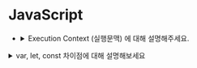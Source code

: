 # JavaScript  

<ul>
  <li>
<details>
  <summary> Execution Context (실행문맥) 에 대해 설명해주세요. </summary>
  <div markdown="1">
  - markdown 인식을위해 markdown = "1" 삽입 
  </div>
</details>
  </li>
</ul>


<details>
  <summary> var, let, const 차이점에 대해 설명해보세요 </summary>
  <div markdown="1">
  차이점은..!
  </div>
</details>
